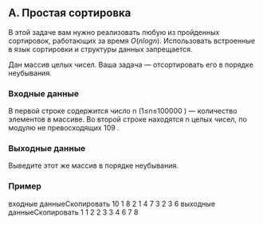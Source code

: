 ## A. Простая сортировка


В этой задаче вам нужно реализовать любую из пройденных сортировок, работающих за время $O(nlogn)$. Использовать встроенные в язык сортировки и структуры данных запрещается.

Дан массив целых чисел. Ваша задача — отсортировать его в порядке неубывания.

### Входные данные
В первой строке содержится число n
 (1≤n≤100000
) — количество элементов в массиве. Во второй строке находятся n
 целых чисел, по модулю не превосходящих 109
.

### Выходные данные
Выведите этот же массив в порядке неубывания.

### Пример
входные данныеСкопировать
10
1 8 2 1 4 7 3 2 3 6
выходные данныеСкопировать
1 1 2 2 3 3 4 6 7 8 
